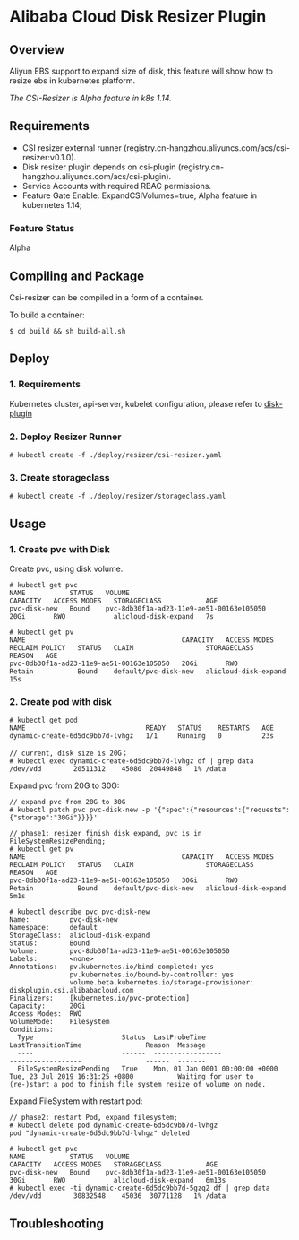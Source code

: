 # Alibaba Cloud Disk Resizer Plugin

## Overview

Aliyun EBS support to expand size of disk, this feature will show how to resize ebs in kubernetes platform.

*The CSI-Resizer is Alpha feature in k8s 1.14.*

## Requirements

* CSI resizer external runner (registry.cn-hangzhou.aliyuncs.com/acs/csi-resizer:v0.1.0).
* Disk resizer plugin depends on csi-plugin (registry.cn-hangzhou.aliyuncs.com/acs/csi-plugin).
* Service Accounts with required RBAC permissions.
* Feature Gate Enable: ExpandCSIVolumes=true, Alpha feature in kubernetes 1.14;


### Feature Status
Alpha

## Compiling and Package
Csi-resizer can be compiled in a form of a container.

To build a container:
```
$ cd build && sh build-all.sh
```

## Deploy

### 1. Requirements
Kubernetes cluster, api-server, kubelet configuration, please refer to [disk-plugin](./README-disk.md)


### 2. Deploy Resizer Runner

```
# kubectl create -f ./deploy/resizer/csi-resizer.yaml
```

### 3. Create storageclass
```
# kubectl create -f ./deploy/resizer/storageclass.yaml
```

## Usage

### 1. Create pvc with Disk
Create pvc, using disk volume.

```
# kubectl get pvc
NAME           STATUS   VOLUME                                     CAPACITY   ACCESS MODES   STORAGECLASS           AGE
pvc-disk-new   Bound    pvc-8db30f1a-ad23-11e9-ae51-00163e105050   20Gi       RWO            alicloud-disk-expand   7s

# kubectl get pv
NAME                                       CAPACITY   ACCESS MODES   RECLAIM POLICY   STATUS   CLAIM                  STORAGECLASS           REASON   AGE
pvc-8db30f1a-ad23-11e9-ae51-00163e105050   20Gi       RWO            Retain           Bound    default/pvc-disk-new   alicloud-disk-expand            15s
```


### 2. Create pod with disk
```
# kubectl get pod
NAME                              READY   STATUS    RESTARTS   AGE
dynamic-create-6d5dc9bb7d-lvhgz   1/1     Running   0          23s

// current, disk size is 20G；
# kubectl exec dynamic-create-6d5dc9bb7d-lvhgz df | grep data
/dev/vdd        20511312    45080  20449848   1% /data

```
Expand pvc from 20G to 30G:

```
// expand pvc from 20G to 30G
# kubectl patch pvc pvc-disk-new -p '{"spec":{"resources":{"requests":{"storage":"30Gi"}}}}'

// phase1: resizer finish disk expand, pvc is in FileSystemResizePending;
# kubectl get pv
NAME                                       CAPACITY   ACCESS MODES   RECLAIM POLICY   STATUS   CLAIM                  STORAGECLASS           REASON   AGE
pvc-8db30f1a-ad23-11e9-ae51-00163e105050   30Gi       RWO            Retain           Bound    default/pvc-disk-new   alicloud-disk-expand            5m1s

# kubectl describe pvc pvc-disk-new
Name:          pvc-disk-new
Namespace:     default
StorageClass:  alicloud-disk-expand
Status:        Bound
Volume:        pvc-8db30f1a-ad23-11e9-ae51-00163e105050
Labels:        <none>
Annotations:   pv.kubernetes.io/bind-completed: yes
               pv.kubernetes.io/bound-by-controller: yes
               volume.beta.kubernetes.io/storage-provisioner: diskplugin.csi.alibabacloud.com
Finalizers:    [kubernetes.io/pvc-protection]
Capacity:      20Gi
Access Modes:  RWO
VolumeMode:    Filesystem
Conditions:
  Type                      Status  LastProbeTime                     LastTransitionTime                Reason  Message
  ----                      ------  -----------------                 ------------------                ------  -------
  FileSystemResizePending   True    Mon, 01 Jan 0001 00:00:00 +0000   Tue, 23 Jul 2019 16:31:25 +0800           Waiting for user to (re-)start a pod to finish file system resize of volume on node.

```
Expand FileSystem with restart pod:

```
// phase2: restart Pod, expand filesystem;
# kubectl delete pod dynamic-create-6d5dc9bb7d-lvhgz
pod "dynamic-create-6d5dc9bb7d-lvhgz" deleted

# kubectl get pvc
NAME           STATUS   VOLUME                                     CAPACITY   ACCESS MODES   STORAGECLASS           AGE
pvc-disk-new   Bound    pvc-8db30f1a-ad23-11e9-ae51-00163e105050   30Gi       RWO            alicloud-disk-expand   6m13s
# kubectl exec -ti dynamic-create-6d5dc9bb7d-5gzq2 df | grep data
/dev/vdd        30832548    45036  30771128   1% /data

```

## Troubleshooting
